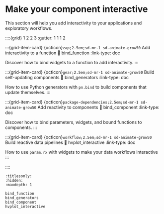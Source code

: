 # Make your component interactive

This section will help you add interactivity to your applications and exploratory workflows.

::::{grid} 1 2 2 3
:gutter: 1 1 1 2

:::{grid-item-card} {octicon}`zap;2.5em;sd-mr-1 sd-animate-grow50` Add interactivity to a function
:link: bind_function
:link-type: doc

Discover how to bind widgets to a function to add interactivity.
:::


:::{grid-item-card} {octicon}`gear;2.5em;sd-mr-1 sd-animate-grow50` Build self-updating components
:link: bind_generators
:link-type: doc

How to use Python generators with `pn.bind` to build components that update themselves.
:::


:::{grid-item-card} {octicon}`package-dependencies;2.5em;sd-mr-1 sd-animate-grow50` Add reactivity to components
:link: bind_component
:link-type: doc

Discover how to bind parameters, widgets, and bound functions to components.
:::

:::{grid-item-card} {octicon}`workflow;2.5em;sd-mr-1 sd-animate-grow50` Build reactive data pipelines
:link: hvplot_interactive
:link-type: doc

How to use `param.rx` with widgets to make your data workflows interactive
:::

::::

```{toctree}
:titlesonly:
:hidden:
:maxdepth: 1

bind_function
bind_generators
bind_component
hvplot_interactive
```
